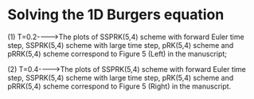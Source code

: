 # Solving the 1D Burgers equation

(1) T=0.2---->The plots of SSPRK(5,4) scheme with forward Euler time step, SSPRK(5,4) scheme with large time step, pRK(5,4) scheme and pRRK(5,4) scheme correspond to Figure 5 (Left) in the manuscript;

(2) T=0.4---->The plots of SSPRK(5,4) scheme with forward Euler time step, SSPRK(5,4) scheme with large time step, pRK(5,4) scheme and pRRK(5,4) scheme correspond to Figure 5 (Right) in the manuscript.
